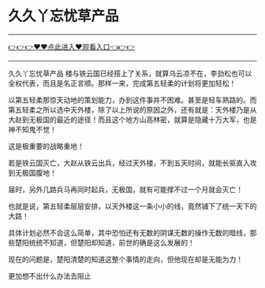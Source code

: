 # 久久丫忘忧草产品

<hr/> <a href="https://github.com/kjhudf/xccd/issues/1">👉👉👉♥♥点此进入♥观看入口👈👉👉</a><hr/>
久久丫忘忧草产品
楼与铁云国已经搭上了关系，就算乌云凉不在，李劲松也可以全权代表，而且是名正言顺。那样一来，完成第五轻柔的计划将更加轻松！

以第五轻柔那惊天动地的策划能力，办到这件事并不困难。甚至是轻车熟路的。而第五轻柔之所以选中天外楼，除了以上所说的原因之外，还有就是：天外楼乃是从大赵到无极国的最近的途径！而且这个地方山高林密，就算是隐藏十万大军，也是神不知鬼不觉！

这是极重要的战略重地！

若是铁云国灭亡，大赵从铁云出兵，经过天外楼，不到五天时间，就能长驱直入攻到无极国腹地！

届时，另外几路兵马再同时起兵，无极国，就有可能撑不过一个月就会灭亡！

也就是说，第五轻柔层层安排，以天外楼这一条小小的线，竟然铺下了统一天下的大路！

具体计划必然不会这么简单，其中恐怕还有无数的阴谋无数的操作无数的暗线，那些楚阳统统不知道，但楚阳却知道，前世的确是这么发展的！

现在的问题是，楚阳清楚的知道这整个事情的走向，但他现在却是无能为力！

更加想不出什么办法去阻止
